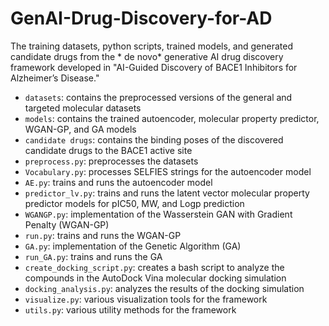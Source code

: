 # GenAI-Drug-Discovery-for-AD
The training datasets, python scripts, trained models, and generated candidate drugs from the * de novo*  generative AI drug discovery framework developed in "AI-Guided Discovery of BACE1 Inhibitors for Alzheimer’s Disease."

* `datasets`: contains the preprocessed versions of the general and targeted molecular datasets
* `models`: contains the trained autoencoder, molecular property predictor, WGAN-GP, and GA models
* `candidate drugs`: contains the binding poses of the discovered candidate drugs to the BACE1 active site
* `preprocess.py`: preprocesses the datasets
* `Vocabulary.py`: processes SELFIES strings for the autoencoder model
* `AE.py`: trains and runs the autoencoder model
* `predictor_lv.py`: trains and runs the latent vector molecular property predictor models for pIC50, MW, and Logp prediction
* `WGANGP.py`: implementation of the Wasserstein GAN with Gradient Penalty (WGAN-GP)
* `run.py`: trains and runs the WGAN-GP
* `GA.py`: implementation of the Genetic Algorithm (GA)
* `run_GA.py`: trains and runs the GA
* `create_docking_script.py`: creates a bash script to analyze the compounds in the AutoDock Vina molecular docking simulation
* `docking_analysis.py`: analyzes the results of the docking simulation
* `visualize.py`: various visualization tools for the framework
* `utils.py`: various utility methods for the framework